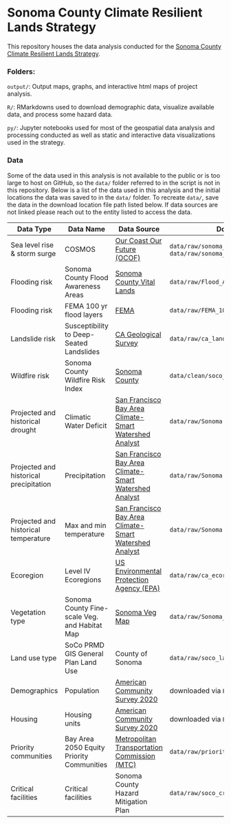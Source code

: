 # Sonoma County Climate Resilient Lands Strategy

This repository houses the data analysis conducted for the [Sonoma County Climate Resilient Lands Strategy](https://sonomacounty.ca.gov/administrative-support-and-fiscal-services/county-administrators-office/climate-action-and-resiliency/sonoma-county-climate-resilient-lands-strategy#:~:text=The%20Resilient%20Lands%20Strategy%20helps,management%20to%20maximize%20sequestration%2C%20and).

### Folders:
`output/`: Output maps, graphs, and interactive html maps of project analysis.

`R/`: RMarkdowns used to download demographic data, visualize available data, and process some hazard data.

`py/`: Jupyter notebooks used for most of the geospatial data analysis and processing conducted as well as static and interactive data visualizations used in the strategy. 

### Data

Some of the data used in this analysis is not available to the public or is too large to host on GitHub, so the `data/` folder referred to in the script is not in this repository. Below is a list of the data used in this analysis and the initial locations the data was saved to in the `data/` folder. To recreate `data/`, save the data in the download location file path listed below. If data sources are not linked please reach out to the entity listed to access the data.

| Data Type  | Data Name | Data Source | Download Location |
| ------------- | ------------- | ------------- | ------------- |
| Sea level rise & storm surge | COSMOS  | [Our Coast Our Future (OCOF)](https://ourcoastourfuture.org/hazard-map/)| `data/raw/sonoma_flooding_slr075` & `data/raw/sonoma_flooding_slr200` |
| Flooding risk  | Sonoma County Flood Awareness Areas  | [Sonoma County Vital Lands](https://sonomaopenspace.maps.arcgis.com/apps/webappviewer/index.html?id=4e93808b8ea245bfa739caccdb0169fe) | `data/raw/Flood_Awareness_Areas` |
| Flooding risk | FEMA 100 yr flood layers | [FEMA](https://msc.fema.gov/portal/home) | `data/raw/FEMA_100yr_flood` |
| Landslide risk | Susceptibility to Deep-Seated Landslides | [CA Geological Survey](https://gis.conservation.ca.gov/portal/home/item.html?id=87289025c11d4ba7ae65f0f472bf7c2d) | `data/raw/ca_landslide_susceptibility_20181001` |
| Wildfire risk | Sonoma County Wildfire Risk Index | [Sonoma County](https://sonoma-county-cwpp-hub-site-sonomacounty.hub.arcgis.com/datasets/wildfire-risk-index/explore?location=38.480806%2C-122.941170%2C10.47) | `data/clean/soco_wildfire_risk_index` |
| Projected and historical drought | Climatic Water Deficit | [San Francisco Bay Area Climate-Smart Watershed Analyst](http://climate.calcommons.org/tbc3/sf-bay-watershed-analyst) | `data/raw/Sonoma County_BCM` |
| Projected and historical precipitation | Precipitation | [San Francisco Bay Area Climate-Smart Watershed Analyst](http://climate.calcommons.org/tbc3/sf-bay-watershed-analyst) | `data/raw/Sonoma County_BCM` |
| Projected and historical temperature | Max and min temperature | [San Francisco Bay Area Climate-Smart Watershed Analyst](http://climate.calcommons.org/tbc3/sf-bay-watershed-analyst) | `data/raw/Sonoma County_BCM` |
|Ecoregion|Level IV Ecoregions|[US Environmental Protection Agency (EPA)](https://www.epa.gov/eco-research/ecoregion-download-files-state-region-9#pane-04)| `data/raw/ca_ecoregions` |
| Vegetation type | Sonoma County Fine-scale Veg. and Habitat Map | [Sonoma Veg Map](https://sonomavegmap.org/data-downloads/) | `data/raw/Sonoma_County_Veg_Map_Shp` |
| Land use type | SoCo PRMD GIS General Plan Land Use | County of Sonoma | `data/raw/soco_landuse` |
| Demographics | Population | [American Community Survey 2020](https://www.census.gov/programs-surveys/acs) | downloaded via `R/demographics.Rmd` |
| Housing | Housing units | [American Community Survey 2020](https://www.census.gov/programs-surveys/acs) | downloaded via `R/demographics.Rmd` |
| Priority communities | Bay Area 2050 Equity Priority Communities | [Metropolitan Transportation Commission (MTC)](https://bayareametro.github.io/Spatial-Analysis-Mapping-Projects/Project-Documentation/Equity-Priority-Communities/) | `data/raw/priority_pops_ces3_2021` |
| Critical facilities | Critical facilities | Sonoma County Hazard Mitigation Plan | `data/raw/soco_critical_facilities` |


